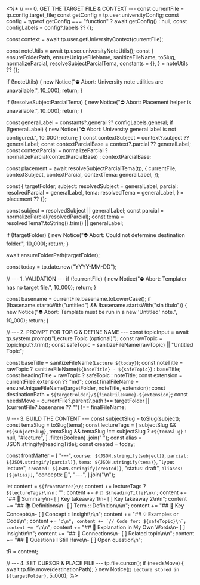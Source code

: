 <%*
// --- 0. GET THE TARGET FILE & CONTEXT ---
const currentFile = tp.config.target_file;
const getConfig = tp.user.universityConfig;
const config = typeof getConfig === "function" ? await getConfig() : null;
const configLabels = config?.labels ?? {};

const context = await tp.user.getUniversityContext(currentFile);

const noteUtils = await tp.user.universityNoteUtils();
const {
  ensureFolderPath,
  ensureUniqueFileName,
  sanitizeFileName,
  toSlug,
  normalizeParcial,
  resolveSubjectParcialTema,
  constants = {},
} = noteUtils ?? {};

if (!noteUtils) {
  new Notice("⛔️ Abort: University note utilities are unavailable.", 10_000);
  return;
}

if (!resolveSubjectParcialTema) {
  new Notice("⛔️ Abort: Placement helper is unavailable.", 10_000);
  return;
}

const generalLabel = constants?.general ?? configLabels.general;
if (!generalLabel) {
  new Notice("⛔️ Abort: University general label is not configured.", 10_000);
  return;
}
const contextSubject = context?.subject ?? generalLabel;
const contextParcialBase = context?.parcial ?? generalLabel;
const contextParcial = normalizeParcial ? normalizeParcial(contextParcialBase) : contextParcialBase;

const placement = await resolveSubjectParcialTema(tp, {
  currentFile,
  contextSubject,
  contextParcial,
  contextTema: generalLabel,
});

const {
  targetFolder,
  subject: resolvedSubject = generalLabel,
  parcial: resolvedParcial = generalLabel,
  tema: resolvedTema = generalLabel,
} = placement ?? {};

const subject = resolvedSubject || generalLabel;
const parcial = normalizeParcial(resolvedParcial);
const tema = resolvedTema?.toString().trim() || generalLabel;

if (!targetFolder) {
  new Notice("⛔️ Abort: Could not determine destination folder.", 10_000);
  return;
}

await ensureFolderPath(targetFolder);

const today = tp.date.now("YYYY-MM-DD");

// --- 1. VALIDATION ---
if (!currentFile) {
  new Notice("⛔️ Abort: Templater has no target file.", 10_000);
  return;
}

const basename = currentFile.basename.toLowerCase();
if (!basename.startsWith("untitled") && !basename.startsWith("sin título")) {
  new Notice("⛔️ Abort: Template must be run in a new 'Untitled' note.", 10_000);
  return;
}

// --- 2. PROMPT FOR TOPIC & DEFINE NAME ---
const topicInput = await tp.system.prompt("Lecture Topic (optional)");
const rawTopic = topicInput?.trim();
const safeTopic = sanitizeFileName(rawTopic) || "Untitled Topic";

const baseTitle = sanitizeFileName(`Lecture ${today}`);
const noteTitle = rawTopic ? sanitizeFileName(`${baseTitle} - ${safeTopic}`) : baseTitle;
const headingTitle = rawTopic ? safeTopic : noteTitle;
const extension = currentFile?.extension ?? "md";
const finalFileName = ensureUniqueFileName(targetFolder, noteTitle, extension);
const destinationPath = `${targetFolder}/${finalFileName}.${extension}`;
const needsMove =
  currentFile?.parent?.path !== targetFolder || (currentFile?.basename ?? "") !== finalFileName;

// --- 3. BUILD THE CONTENT ---
const subjectSlug = toSlug(subject);
const temaSlug = toSlug(tema);
const lectureTags =
  [
    subjectSlug && `#${subjectSlug}`,
    temaSlug && temaSlug !== subjectSlug ? `#${temaSlug}` : null,
    "#lecture",
  ]
    .filter(Boolean)
    .join(" ");
const alias = JSON.stringify(headingTitle);
const created = today;

const frontMatter = [
  "---",
  `course: ${JSON.stringify(subject)}`,
  `parcial: ${JSON.stringify(parcial)}`,
  `tema: ${JSON.stringify(tema)}`,
  "type: lecture",
  `created: ${JSON.stringify(created)}`,
  "status: draft",
  `aliases: [${alias}]`,
  "concepts: []",
  "---",
].join("\n");

let content = `${frontMatter}\n`;
content += lectureTags ? `${lectureTags}\n\n` : "";
content += `# 🧠 ${headingTitle}\n\n`;
content += "## 📜 Summary\n- [ ] Key takeaway 1\n- [ ] Key takeaway 2\n\n";
content += "## 📚 Definitions\n- [ ] Term :: Definition\n\n";
content += "## 🧩 Key Concepts\n- [ ] Concept :: Insight\n\n";
content += "## 💡 Examples or Code\n";
content += "```c\n";
content += `// Code for: ${safeTopic}\n`;
content += "```\n\n";
content += "## 🧭 Explanation in My Own Words\n- [ ] Insight\n\n";
content += "## 🔗 Connections\n- [ ] Related topic\n\n";
content += "## 🧠 Questions I Still Have\n- [ ] Open question\n";

tR = content;

// --- 4. SET CURSOR & PLACE FILE ---
tp.file.cursor();
if (needsMove) {
  await tp.file.move(destinationPath);
}
new Notice(`📘 Lecture stored in ${targetFolder}`, 5_000);
%>

